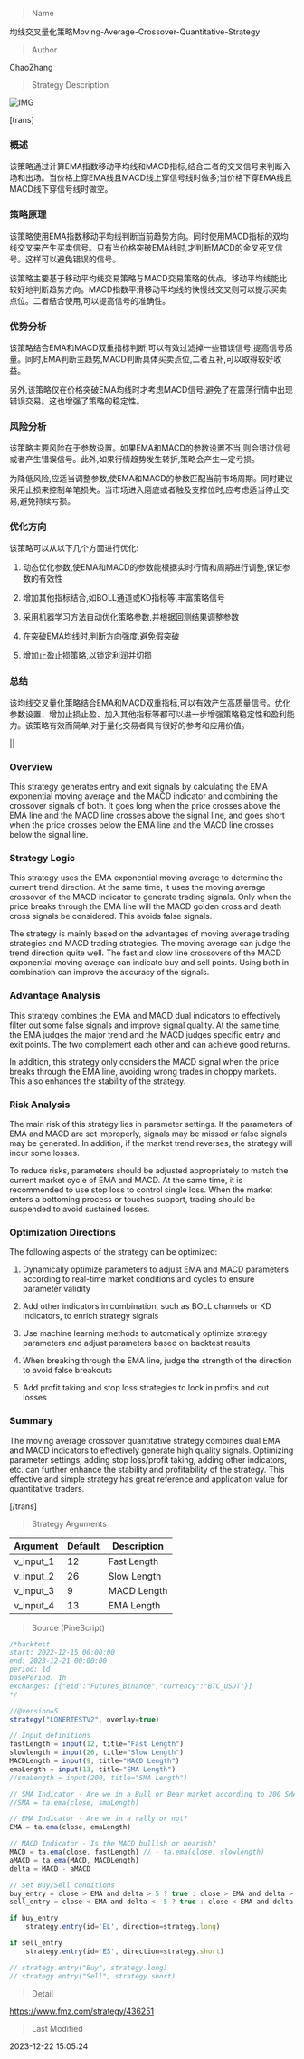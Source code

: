 
> Name

均线交叉量化策略Moving-Average-Crossover-Quantitative-Strategy

> Author

ChaoZhang

> Strategy Description

![IMG](https://www.fmz.com/upload/asset/6f370dfc90bdd3f010.png)

[trans]

### 概述

该策略通过计算EMA指数移动平均线和MACD指标,结合二者的交叉信号来判断入场和出场。当价格上穿EMA线且MACD线上穿信号线时做多;当价格下穿EMA线且MACD线下穿信号线时做空。

### 策略原理

该策略使用EMA指数移动平均线判断当前趋势方向。同时使用MACD指标的双均线交叉来产生买卖信号。只有当价格突破EMA线时,才判断MACD的金叉死叉信号。这样可以避免错误的信号。

该策略主要基于移动平均线交易策略与MACD交易策略的优点。移动平均线能比较好地判断趋势方向。MACD指数平滑移动平均线的快慢线交叉则可以提示买卖点位。二者结合使用,可以提高信号的准确性。

### 优势分析

该策略结合EMA和MACD双重指标判断,可以有效过滤掉一些错误信号,提高信号质量。同时,EMA判断主趋势,MACD判断具体买卖点位,二者互补,可以取得较好收益。

另外,该策略仅在价格突破EMA均线时才考虑MACD信号,避免了在震荡行情中出现错误交易。这也增强了策略的稳定性。

### 风险分析

该策略主要风险在于参数设置。如果EMA和MACD的参数设置不当,则会错过信号或者产生错误信号。此外,如果行情趋势发生转折,策略会产生一定亏损。

为降低风险,应适当调整参数,使EMA和MACD的参数匹配当前市场周期。同时建议采用止损来控制单笔损失。当市场进入磨底或者触及支撑位时,应考虑适当停止交易,避免持续亏损。

### 优化方向 

该策略可以从以下几个方面进行优化:

1. 动态优化参数,使EMA和MACD的参数能根据实时行情和周期进行调整,保证参数的有效性

2. 增加其他指标结合,如BOLL通道或KD指标等,丰富策略信号

3. 采用机器学习方法自动优化策略参数,并根据回测结果调整参数

4. 在突破EMA均线时,判断方向强度,避免假突破

5. 增加止盈止损策略,以锁定利润并切损

### 总结

该均线交叉量化策略结合EMA和MACD双重指标,可以有效产生高质量信号。优化参数设置、增加止损止盈、加入其他指标等都可以进一步增强策略稳定性和盈利能力。该策略有效而简单,对于量化交易者具有很好的参考和应用价值。

||

### Overview  

This strategy generates entry and exit signals by calculating the EMA exponential moving average and the MACD indicator and combining the crossover signals of both. It goes long when the price crosses above the EMA line and the MACD line crosses above the signal line, and goes short when the price crosses below the EMA line and the MACD line crosses below the signal line.

### Strategy Logic  

This strategy uses the EMA exponential moving average to determine the current trend direction. At the same time, it uses the moving average crossover of the MACD indicator to generate trading signals. Only when the price breaks through the EMA line will the MACD golden cross and death cross signals be considered. This avoids false signals.

The strategy is mainly based on the advantages of moving average trading strategies and MACD trading strategies. The moving average can judge the trend direction quite well. The fast and slow line crossovers of the MACD exponential moving average can indicate buy and sell points. Using both in combination can improve the accuracy of the signals.  

### Advantage Analysis

This strategy combines the EMA and MACD dual indicators to effectively filter out some false signals and improve signal quality. At the same time, the EMA judges the major trend and the MACD judges specific entry and exit points. The two complement each other and can achieve good returns.  

In addition, this strategy only considers the MACD signal when the price breaks through the EMA line, avoiding wrong trades in choppy markets. This also enhances the stability of the strategy.

### Risk Analysis  

The main risk of this strategy lies in parameter settings. If the parameters of EMA and MACD are set improperly, signals may be missed or false signals may be generated. In addition, if the market trend reverses, the strategy will incur some losses.  

To reduce risks, parameters should be adjusted appropriately to match the current market cycle of EMA and MACD. At the same time, it is recommended to use stop loss to control single loss. When the market enters a bottoming process or touches support, trading should be suspended to avoid sustained losses.

### Optimization Directions   

The following aspects of the strategy can be optimized:  

1. Dynamically optimize parameters to adjust EMA and MACD parameters according to real-time market conditions and cycles to ensure parameter validity  

2. Add other indicators in combination, such as BOLL channels or KD indicators, to enrich strategy signals  

3. Use machine learning methods to automatically optimize strategy parameters and adjust parameters based on backtest results  

4. When breaking through the EMA line, judge the strength of the direction to avoid false breakouts  

5. Add profit taking and stop loss strategies to lock in profits and cut losses  

### Summary  

The moving average crossover quantitative strategy combines dual EMA and MACD indicators to effectively generate high quality signals. Optimizing parameter settings, adding stop loss/profit taking, adding other indicators, etc. can further enhance the stability and profitability of the strategy. This effective and simple strategy has great reference and application value for quantitative traders.

[/trans]

> Strategy Arguments



|Argument|Default|Description|
|----|----|----|
|v_input_1|12|Fast Length|
|v_input_2|26|Slow Length|
|v_input_3|9|MACD Length|
|v_input_4|13|EMA Length|


> Source (PineScript)

``` javascript
/*backtest
start: 2022-12-15 00:00:00
end: 2023-12-21 00:00:00
period: 1d
basePeriod: 1h
exchanges: [{"eid":"Futures_Binance","currency":"BTC_USDT"}]
*/

//@version=5
strategy("LONERTESTV2", overlay=true)

// Input definitions
fastLength = input(12, title="Fast Length")
slowlength = input(26, title="Slow Length")
MACDLength = input(9, title="MACD Length")
emaLength = input(13, title="EMA Length")
//smaLength = input(200, title="SMA Length")

// SMA Indicator - Are we in a Bull or Bear market according to 200 SMA?
//SMA = ta.ema(close, smaLength)

// EMA Indicator - Are we in a rally or not?
EMA = ta.ema(close, emaLength)

// MACD Indicator - Is the MACD bullish or bearish?
MACD = ta.ema(close, fastLength) // - ta.ema(close, slowlength)
aMACD = ta.ema(MACD, MACDLength)
delta = MACD - aMACD

// Set Buy/Sell conditions
buy_entry = close > EMA and delta > 5 ? true : close > EMA and delta > -5
sell_entry = close < EMA and delta < -5 ? true : close < EMA and delta < 5

if buy_entry
    strategy.entry(id='EL', direction=strategy.long)

if sell_entry
    strategy.entry(id='ES', direction=strategy.short)

// strategy.entry("Buy", strategy.long)
// strategy.entry("Sell", strategy.short)

```

> Detail

https://www.fmz.com/strategy/436251

> Last Modified

2023-12-22 15:05:24
